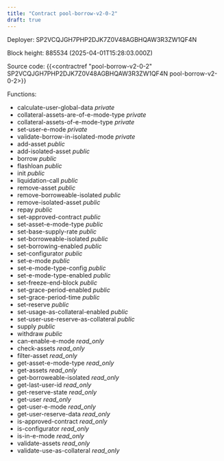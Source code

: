 ```yaml
---
title: "Contract pool-borrow-v2-0-2"
draft: true
---
```

Deployer: SP2VCQJGH7PHP2DJK7Z0V48AGBHQAW3R3ZW1QF4N


 



Block height: 885534 (2025-04-01T15:28:03.000Z)

Source code: {{<contractref "pool-borrow-v2-0-2" SP2VCQJGH7PHP2DJK7Z0V48AGBHQAW3R3ZW1QF4N pool-borrow-v2-0-2>}}

Functions:

* calculate-user-global-data _private_
* collateral-assets-are-of-e-mode-type _private_
* collateral-assets-of-e-mode-type _private_
* set-user-e-mode _private_
* validate-borrow-in-isolated-mode _private_
* add-asset _public_
* add-isolated-asset _public_
* borrow _public_
* flashloan _public_
* init _public_
* liquidation-call _public_
* remove-asset _public_
* remove-borroweable-isolated _public_
* remove-isolated-asset _public_
* repay _public_
* set-approved-contract _public_
* set-asset-e-mode-type _public_
* set-base-supply-rate _public_
* set-borroweable-isolated _public_
* set-borrowing-enabled _public_
* set-configurator _public_
* set-e-mode _public_
* set-e-mode-type-config _public_
* set-e-mode-type-enabled _public_
* set-freeze-end-block _public_
* set-grace-period-enabled _public_
* set-grace-period-time _public_
* set-reserve _public_
* set-usage-as-collateral-enabled _public_
* set-user-use-reserve-as-collateral _public_
* supply _public_
* withdraw _public_
* can-enable-e-mode _read_only_
* check-assets _read_only_
* filter-asset _read_only_
* get-asset-e-mode-type _read_only_
* get-assets _read_only_
* get-borroweable-isolated _read_only_
* get-last-user-id _read_only_
* get-reserve-state _read_only_
* get-user _read_only_
* get-user-e-mode _read_only_
* get-user-reserve-data _read_only_
* is-approved-contract _read_only_
* is-configurator _read_only_
* is-in-e-mode _read_only_
* validate-assets _read_only_
* validate-use-as-collateral _read_only_

